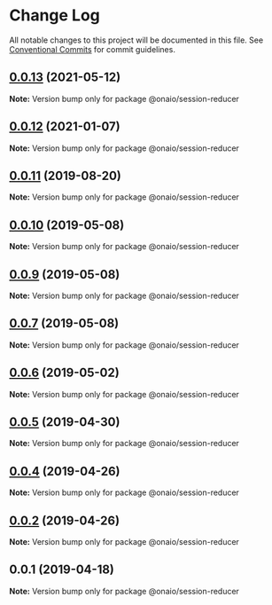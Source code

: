 # Change Log

All notable changes to this project will be documented in this file.
See [Conventional Commits](https://conventionalcommits.org) for commit guidelines.

## [0.0.13](https://github.com/onaio/js-tools/compare/@onaio/session-reducer@0.0.12...@onaio/session-reducer@0.0.13) (2021-05-12)

**Note:** Version bump only for package @onaio/session-reducer

## [0.0.12](https://github.com/onaio/js-tools/compare/@onaio/session-reducer@0.0.11...@onaio/session-reducer@0.0.12) (2021-01-07)

**Note:** Version bump only for package @onaio/session-reducer

## [0.0.11](https://github.com/onaio/js-tools/compare/@onaio/session-reducer@0.0.10...@onaio/session-reducer@0.0.11) (2019-08-20)

**Note:** Version bump only for package @onaio/session-reducer

## [0.0.10](https://github.com/onaio/js-tools/compare/@onaio/session-reducer@0.0.9...@onaio/session-reducer@0.0.10) (2019-05-08)

**Note:** Version bump only for package @onaio/session-reducer

## [0.0.9](https://github.com/onaio/js-tools/compare/@onaio/session-reducer@0.0.7...@onaio/session-reducer@0.0.9) (2019-05-08)

**Note:** Version bump only for package @onaio/session-reducer

## [0.0.7](https://github.com/onaio/js-tools/compare/@onaio/session-reducer@0.0.7...@onaio/session-reducer@0.0.7) (2019-05-08)

**Note:** Version bump only for package @onaio/session-reducer

## [0.0.6](https://github.com/onaio/js-tools/compare/@onaio/session-reducer@0.0.5...@onaio/session-reducer@0.0.6) (2019-05-02)

**Note:** Version bump only for package @onaio/session-reducer

## [0.0.5](https://github.com/onaio/js-tools/compare/@onaio/session-reducer@0.0.4...@onaio/session-reducer@0.0.5) (2019-04-30)

**Note:** Version bump only for package @onaio/session-reducer

## [0.0.4](https://github.com/onaio/js-tools/compare/@onaio/session-reducer@0.0.2...@onaio/session-reducer@0.0.4) (2019-04-26)

**Note:** Version bump only for package @onaio/session-reducer

## [0.0.2](https://github.com/onaio/js-tools/compare/@onaio/session-reducer@0.0.1...@onaio/session-reducer@0.0.2) (2019-04-26)

**Note:** Version bump only for package @onaio/session-reducer

## 0.0.1 (2019-04-18)

**Note:** Version bump only for package @onaio/session-reducer
